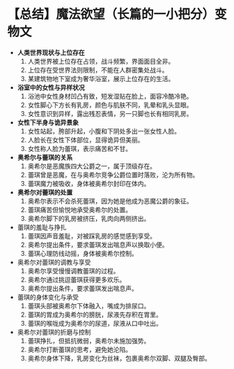 # 【总结】魔法欲望（长篇的一小把分）变物文

-   **人类世界现状与上位存在**
    1.  人类世界被上位存在占领，战斗频繁，界面面目全非。
    2.  上位存在受世界法则限制，不能在人群密集处战斗。
    3.  某建筑物地下室成为奢华浴室，展示上位存在的生活。
-   **浴室中的女性与异样状况**
    1.  浴池中女性身材凹凸有致，短发湿贴在脸上，面容冷酷冷艳。
    2.  女性脚心下方长有乳房，颜色与肌肤不同，乳晕和乳头显眼。
    3.  女性意识到异样，露出残忍表情，另一只脚也长有相同乳房。
-   **女性下半身与诡异景象**
    1.  女性站起，胯部升起，小腹和下阴处多出一张女性人脸。
    2.  人脸长在女性下体部位，显得诡异但美丽。
    3.  女性称人脸为蕾琪，表示痛苦和不甘。
-   **奥希尔与蕾琪的关系**
    1.  奥希尔是恶魔族四大公爵之一，属于顶级存在。
    2.  蕾琪曾是恶魔，在与奥希尔竞争公爵位置时落败，沦为所有物。
    3.  蕾琪魔力被吸收，身体被奥希尔封印在体内。
-   **奥希尔对蕾琪的处置**
    1.  奥希尔表示不会杀死蕾琪，因为她是他成为恶魔公爵的象征。
    2.  蕾琪痛苦但愉悦地承受奥希尔的处置。
    3.  奥希尔脚下的乳房被挤压，乳肉向两侧挤出。
-   蕾琪的羞耻与挣扎
    1.  蕾琪因声音羞耻，对被踩乳房的感觉感到享受。
    2.  奥希尔提出条件，要求蕾琪发出喘息声以换取小便。
    3.  蕾琪心理防线动摇，身体被奥希尔控制。
-   奥希尔对蕾琪的调教与享受
    1.  奥希尔享受慢慢调教蕾琪的过程。
    2.  奥希尔通过挑逗蕾琪获得更多欢乐。
    3.  奥希尔提出条件，要求蕾琪发出喘息声。
-   蕾琪的身体变化与承受
    1.  蕾琪头部被奥希尔下体融入，嘴成为排尿口。
    2.  蕾琪的胃成为奥希尔的膀胱，尿液先存积在胃里。
    3.  蕾琪的喉咙成为奥希尔的尿道，尿液从口中吐出。
-   奥希尔对蕾琪的折磨与控制
    1.  蕾琪挣扎，但抵抗微弱，奥希尔未施加强势。
    2.  奥希尔打断蕾琪的思考，避免她沦陷。
    3.  奥希尔身体下降，乳房变化为丝袜，包裹奥希尔双脚、双腿及臀部。